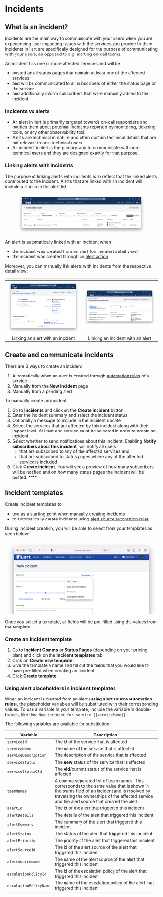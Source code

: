 # Incidents

## What is an incident?

Incidents are the main way to communicate with your users when you are experiencing user impacting issues with the services you provide to them. Incidents in ilert are specifically designed for the purpose of communicating with your users, as opposed to e.g. alerting on-call teams.

An incident has one or more affected services and will be

* posted an all status pages that contain at least one of the affected services
* and will be communicated to all subscribers of either the status page or the service
* and additionally inform subscribers that were manually added to the incident

### Incidents vs alerts

* An alert in ilert is primarily targeted towards on-call responders and notifies them about potential incidents reported by monitoring, ticketing tools, or any other observability tool.
* Alerts are technical in nature and often contain technical details that are not relevant to non-technical users
* An incident in ilert is the primary way to communicate with non-technical users and they are designed exactly for that purpose.

### Linking alerts with incidents

The purpose of linking alerts with incidents is to reflect that the linked alerts contributed to the incident. Alerts that are linked with an incident will include a :fire: icon in the alert list:

<figure><img src="../.gitbook/assets/image (1) (1).png" alt=""><figcaption></figcaption></figure>

An alert is automatically linked with an incident when

* the incident was created from an alert (on the alert detail view)
* the incident was created through an [alert action](services.md#automation-with-alert-sources)

Moreover, you can manually link alerts with incidents from the respective detail view:

<table data-full-width="true"><thead><tr><th align="center"></th><th align="center"></th></tr></thead><tbody><tr><td align="center"><img src="../.gitbook/assets/Screenshot 2023-10-05 at 12.10.10.png" alt=""></td><td align="center"><img src="../.gitbook/assets/Screenshot 2023-10-05 at 12.11.23.png" alt=""></td></tr><tr><td align="center">Linking an alert with an incident</td><td align="center">Linking an incident with an alert</td></tr></tbody></table>

## Create and communicate incidents

There are 3 ways to create an incident

1. Automatically when an alert is created through [automation rules](services.md#automation-with-alert-sources) of a service
2. Manually from the **New incident** page
3. Manually from a pending alert

To manually create an incident

1. Go to **Incidents** and click on the **Create incident** button
2. Enter the incident summary and select the incident status
3. Optionally a message to include in the incident update
4. Select the services that are affected by this incident along with their impact level. At least one service must be selected in order to create an incident.
5. Select whether to send notifications about this incident. Enabling **Notify subscribers about this incident**, will notify all users
   * that are subscribed to any of the affected services and
   * that are subscribed to status pages where any of the affected service is included
6. Click **Create incident**. You will see a preview of how many subscribers will be notified and on how many status pages the incident will be posted. \*\*\*\*

## Incident templates

Create incident templates to

* use as a starting point when manually creating incidents
* to automatically create incidents using [alert source automation rules](services.md#automation-with-alert-sources)

During incident creation, you will be able to select from your templates as seen below:

![](<../.gitbook/assets/Screenshot 2022-01-08 at 00.20.19.png>)

Once you select a template, all fields will be pre-filled using the values from the template.

### Create an incident template <a href="#create-an-incident-template" id="create-an-incident-template"></a>

1. Go to **Incident Comms** or **Status Pages** (depending on your pricing plan) and click on the **Incident templates** tab
2. Click on **Create new template**
3. Give the template a name and fill out the fields that you would like to have pre-filled when creating an incident
4. Click **Create template**

### Using alert placeholders in incident templates <a href="#use-an-incident-template" id="use-an-incident-template"></a>

When an incident is created from an alert (**using alert source automation rules**), the placeholder variables will be substituted with their corresponding values. To use a variable in your template, include the variable in double-braces, like this: `New incident for service {{serviceName}}` .

The following variables are available for substitution:

| Variable               | Description                                                                                                                                                                                                                                |
| ---------------------- | ------------------------------------------------------------------------------------------------------------------------------------------------------------------------------------------------------------------------------------------ |
| `serviceId`            | The id of the service that is affected                                                                                                                                                                                                     |
| `serviceName`          | The name of the service that is affected                                                                                                                                                                                                   |
| `serviceDescription`   | The description of the service that is affected                                                                                                                                                                                            |
| `serviceStatus`        | The **new** status of the service that is affected                                                                                                                                                                                         |
| `serviceStatusOld`     | The **old**/current status of the service that is affected                                                                                                                                                                                 |
| `teamNames`            | A comma separated list of team names. This corresponds to the same value that is shown in the teams field of an incident and is resolved by traversing the ownerships of the affected service and the alert source that created the alert. |
| `alertId`              | The id of the alert that triggered this incident                                                                                                                                                                                           |
| `alertDetails`         | The details of the alert that triggered this incident                                                                                                                                                                                      |
| `alertSummary`         | The summary of the alert that triggered this incident                                                                                                                                                                                      |
| `alertStatus`          | The status of the alert that triggered this incident                                                                                                                                                                                       |
| `alertPriority`        | The priority of the alert that triggered this incident                                                                                                                                                                                     |
| `alertSourceId`        | The id of the alert source of the alert that triggered this incident                                                                                                                                                                       |
| `alertSourceName`      | The name of the alert source of the alert that triggered this incident                                                                                                                                                                     |
| `escalationPolicyId`   | The id of the escalation policy of the alert that triggered this incident                                                                                                                                                                  |
| `escalationPolicyName` | The name of the escalation policy of the alert that triggered this incident                                                                                                                                                                |

